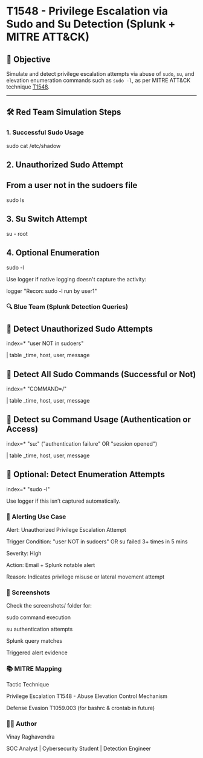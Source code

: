 # T1548 - Privilege Escalation via Sudo and Su Detection (Splunk + MITRE ATT&CK)

## 🎯 Objective

Simulate and detect privilege escalation attempts via abuse of `sudo`, `su`, and elevation enumeration commands such as `sudo -l`, as per MITRE ATT&CK technique [T1548](https://attack.mitre.org/techniques/T1548/).

---

## 🛠️ Red Team Simulation Steps

### 1. Successful Sudo Usage

sudo cat /etc/shadow

## 2. Unauthorized Sudo Attempt

## From a user not in the sudoers file
sudo ls

## 3. Su Switch Attempt

su - root

## 4. Optional Enumeration

sudo -l

Use logger if native logging doesn't capture the activity:

logger "Recon: sudo -l run by user1"

### 🔍 Blue Team (Splunk Detection Queries)

## 🔹 Detect Unauthorized Sudo Attempts

 index=* "user NOT in sudoers"
 
 | table _time, host, user, message

## 🔹 Detect All Sudo Commands (Successful or Not)

index=* "COMMAND=/"

| table _time, host, user, message

## 🔹 Detect su Command Usage (Authentication or Access)

index=* "su:" ("authentication failure" OR "session opened")

| table _time, host, user, message

## 🔹 Optional: Detect Enumeration Attempts

index=* "sudo -l"

Use logger if this isn’t captured automatically.

### 🚨 Alerting Use Case

Alert: Unauthorized Privilege Escalation Attempt

Trigger Condition: "user NOT in sudoers" OR su failed 3+ times in 5 mins

Severity: High

Action: Email + Splunk notable alert

Reason: Indicates privilege misuse or lateral movement attempt

### 📸 Screenshots

Check the screenshots/ folder for:

sudo command execution

su authentication attempts

Splunk query matches

Triggered alert evidence

### 📚 MITRE Mapping

Tactic	Technique

Privilege Escalation	T1548 - Abuse Elevation Control Mechanism

Defense Evasion	T1059.003 (for bashrc & crontab in future)


### 👨‍💻 Author

Vinay Raghavendra

SOC Analyst | Cybersecurity Student | Detection Engineer
